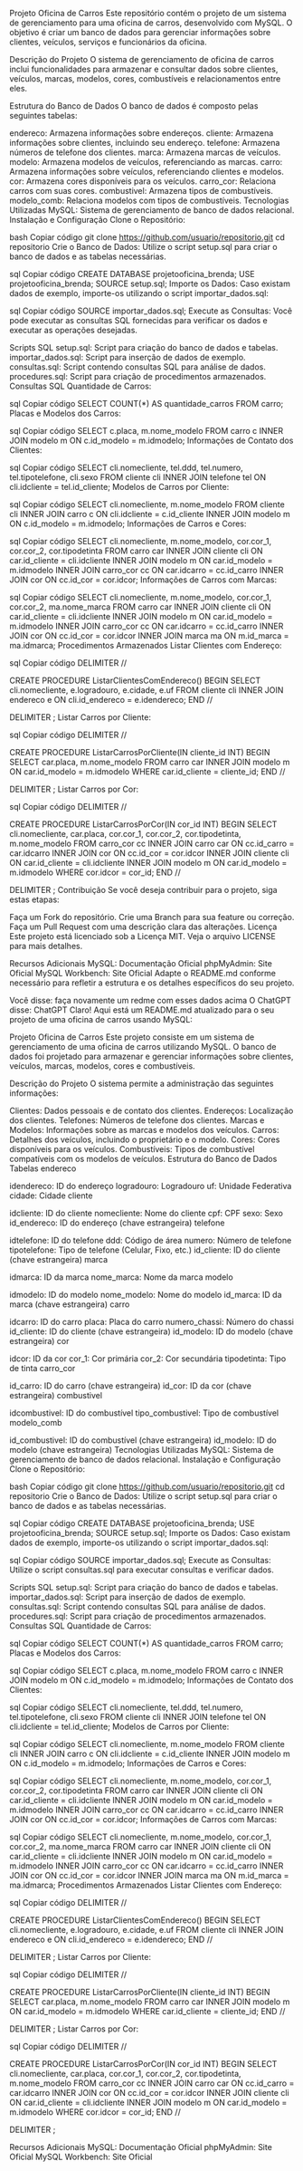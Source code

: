 Projeto Oficina de Carros
Este repositório contém o projeto de um sistema de gerenciamento para uma oficina de carros, desenvolvido com MySQL. O objetivo é criar um banco de dados para gerenciar informações sobre clientes, veículos, serviços e funcionários da oficina.

Descrição do Projeto
O sistema de gerenciamento de oficina de carros inclui funcionalidades para armazenar e consultar dados sobre clientes, veículos, marcas, modelos, cores, combustíveis e relacionamentos entre eles.

Estrutura do Banco de Dados
O banco de dados é composto pelas seguintes tabelas:

endereco: Armazena informações sobre endereços.
cliente: Armazena informações sobre clientes, incluindo seu endereço.
telefone: Armazena números de telefone dos clientes.
marca: Armazena marcas de veículos.
modelo: Armazena modelos de veículos, referenciando as marcas.
carro: Armazena informações sobre veículos, referenciando clientes e modelos.
cor: Armazena cores disponíveis para os veículos.
carro_cor: Relaciona carros com suas cores.
combustivel: Armazena tipos de combustíveis.
modelo_comb: Relaciona modelos com tipos de combustíveis.
Tecnologias Utilizadas
MySQL: Sistema de gerenciamento de banco de dados relacional.
Instalação e Configuração
Clone o Repositório:

bash
Copiar código
git clone https://github.com/usuario/repositorio.git
cd repositorio
Crie o Banco de Dados: Utilize o script setup.sql para criar o banco de dados e as tabelas necessárias.

sql
Copiar código
CREATE DATABASE projetooficina_brenda;
USE projetooficina_brenda;
SOURCE setup.sql;
Importe os Dados: Caso existam dados de exemplo, importe-os utilizando o script importar_dados.sql:

sql
Copiar código
SOURCE importar_dados.sql;
Execute as Consultas: Você pode executar as consultas SQL fornecidas para verificar os dados e executar as operações desejadas.

Scripts SQL
setup.sql: Script para criação do banco de dados e tabelas.
importar_dados.sql: Script para inserção de dados de exemplo.
consultas.sql: Script contendo consultas SQL para análise de dados.
procedures.sql: Script para criação de procedimentos armazenados.
Consultas SQL
Quantidade de Carros:

sql
Copiar código
SELECT COUNT(*) AS quantidade_carros FROM carro;
Placas e Modelos dos Carros:

sql
Copiar código
SELECT c.placa, m.nome_modelo
FROM carro c
INNER JOIN modelo m ON c.id_modelo = m.idmodelo;
Informações de Contato dos Clientes:

sql
Copiar código
SELECT cli.nomecliente, tel.ddd, tel.numero, tel.tipotelefone, cli.sexo
FROM cliente cli
INNER JOIN telefone tel ON cli.idcliente = tel.id_cliente;
Modelos de Carros por Cliente:

sql
Copiar código
SELECT cli.nomecliente, m.nome_modelo
FROM cliente cli
INNER JOIN carro c ON cli.idcliente = c.id_cliente
INNER JOIN modelo m ON c.id_modelo = m.idmodelo;
Informações de Carros e Cores:

sql
Copiar código
SELECT cli.nomecliente, m.nome_modelo, cor.cor_1, cor.cor_2, cor.tipodetinta
FROM carro car
INNER JOIN cliente cli ON car.id_cliente = cli.idcliente
INNER JOIN modelo m ON car.id_modelo = m.idmodelo
INNER JOIN carro_cor cc ON car.idcarro = cc.id_carro
INNER JOIN cor ON cc.id_cor = cor.idcor;
Informações de Carros com Marcas:

sql
Copiar código
SELECT cli.nomecliente, m.nome_modelo, cor.cor_1, cor.cor_2, ma.nome_marca
FROM carro car
INNER JOIN cliente cli ON car.id_cliente = cli.idcliente
INNER JOIN modelo m ON car.id_modelo = m.idmodelo
INNER JOIN carro_cor cc ON car.idcarro = cc.id_carro
INNER JOIN cor ON cc.id_cor = cor.idcor
INNER JOIN marca ma ON m.id_marca = ma.idmarca;
Procedimentos Armazenados
Listar Clientes com Endereço:

sql
Copiar código
DELIMITER //

CREATE PROCEDURE ListarClientesComEndereco()
BEGIN
    SELECT cli.nomecliente, e.logradouro, e.cidade, e.uf
    FROM cliente cli
    INNER JOIN endereco e ON cli.id_endereco = e.idendereco;
END //

DELIMITER ;
Listar Carros por Cliente:

sql
Copiar código
DELIMITER //

CREATE PROCEDURE ListarCarrosPorCliente(IN cliente_id INT)
BEGIN
    SELECT car.placa, m.nome_modelo
    FROM carro car
    INNER JOIN modelo m ON car.id_modelo = m.idmodelo
    WHERE car.id_cliente = cliente_id;
END //

DELIMITER ;
Listar Carros por Cor:

sql
Copiar código
DELIMITER //

CREATE PROCEDURE ListarCarrosPorCor(IN cor_id INT)
BEGIN
    SELECT cli.nomecliente, car.placa, cor.cor_1, cor.cor_2, cor.tipodetinta, m.nome_modelo
    FROM carro_cor cc
    INNER JOIN carro car ON cc.id_carro = car.idcarro
    INNER JOIN cor ON cc.id_cor = cor.idcor
    INNER JOIN cliente cli ON car.id_cliente = cli.idcliente
    INNER JOIN modelo m ON car.id_modelo = m.idmodelo
    WHERE cor.idcor = cor_id;
END //

DELIMITER ;
Contribuição
Se você deseja contribuir para o projeto, siga estas etapas:

Faça um Fork do repositório.
Crie uma Branch para sua feature ou correção.
Faça um Pull Request com uma descrição clara das alterações.
Licença
Este projeto está licenciado sob a Licença MIT. Veja o arquivo LICENSE para mais detalhes.

Recursos Adicionais
MySQL: Documentação Oficial
phpMyAdmin: Site Oficial
MySQL Workbench: Site Oficial
Adapte o README.md conforme necessário para refletir a estrutura e os detalhes específicos do seu projeto.






Você disse:
faça novamente um redme com esses dados acima
O ChatGPT disse:
ChatGPT
Claro! Aqui está um README.md atualizado para o seu projeto de uma oficina de carros usando MySQL:

Projeto Oficina de Carros
Este projeto consiste em um sistema de gerenciamento de uma oficina de carros utilizando MySQL. O banco de dados foi projetado para armazenar e gerenciar informações sobre clientes, veículos, marcas, modelos, cores e combustíveis.

Descrição do Projeto
O sistema permite a administração das seguintes informações:

Clientes: Dados pessoais e de contato dos clientes.
Endereços: Localização dos clientes.
Telefones: Números de telefone dos clientes.
Marcas e Modelos: Informações sobre as marcas e modelos dos veículos.
Carros: Detalhes dos veículos, incluindo o proprietário e o modelo.
Cores: Cores disponíveis para os veículos.
Combustíveis: Tipos de combustível compatíveis com os modelos de veículos.
Estrutura do Banco de Dados
Tabelas
endereco

idendereco: ID do endereço
logradouro: Logradouro
uf: Unidade Federativa
cidade: Cidade
cliente

idcliente: ID do cliente
nomecliente: Nome do cliente
cpf: CPF
sexo: Sexo
id_endereco: ID do endereço (chave estrangeira)
telefone

idtelefone: ID do telefone
ddd: Código de área
numero: Número de telefone
tipotelefone: Tipo de telefone (Celular, Fixo, etc.)
id_cliente: ID do cliente (chave estrangeira)
marca

idmarca: ID da marca
nome_marca: Nome da marca
modelo

idmodelo: ID do modelo
nome_modelo: Nome do modelo
id_marca: ID da marca (chave estrangeira)
carro

idcarro: ID do carro
placa: Placa do carro
numero_chassi: Número do chassi
id_cliente: ID do cliente (chave estrangeira)
id_modelo: ID do modelo (chave estrangeira)
cor

idcor: ID da cor
cor_1: Cor primária
cor_2: Cor secundária
tipodetinta: Tipo de tinta
carro_cor

id_carro: ID do carro (chave estrangeira)
id_cor: ID da cor (chave estrangeira)
combustivel

idcombustivel: ID do combustível
tipo_combustivel: Tipo de combustível
modelo_comb

id_combustivel: ID do combustível (chave estrangeira)
id_modelo: ID do modelo (chave estrangeira)
Tecnologias Utilizadas
MySQL: Sistema de gerenciamento de banco de dados relacional.
Instalação e Configuração
Clone o Repositório:

bash
Copiar código
git clone https://github.com/usuario/repositorio.git
cd repositorio
Crie o Banco de Dados: Utilize o script setup.sql para criar o banco de dados e as tabelas necessárias.

sql
Copiar código
CREATE DATABASE projetooficina_brenda;
USE projetooficina_brenda;
SOURCE setup.sql;
Importe os Dados: Caso existam dados de exemplo, importe-os utilizando o script importar_dados.sql:

sql
Copiar código
SOURCE importar_dados.sql;
Execute as Consultas: Utilize o script consultas.sql para executar consultas e verificar dados.

Scripts SQL
setup.sql: Script para criação do banco de dados e tabelas.
importar_dados.sql: Script para inserção de dados de exemplo.
consultas.sql: Script contendo consultas SQL para análise de dados.
procedures.sql: Script para criação de procedimentos armazenados.
Consultas SQL
Quantidade de Carros:

sql
Copiar código
SELECT COUNT(*) AS quantidade_carros FROM carro;
Placas e Modelos dos Carros:

sql
Copiar código
SELECT c.placa, m.nome_modelo
FROM carro c
INNER JOIN modelo m ON c.id_modelo = m.idmodelo;
Informações de Contato dos Clientes:

sql
Copiar código
SELECT cli.nomecliente, tel.ddd, tel.numero, tel.tipotelefone, cli.sexo
FROM cliente cli
INNER JOIN telefone tel ON cli.idcliente = tel.id_cliente;
Modelos de Carros por Cliente:

sql
Copiar código
SELECT cli.nomecliente, m.nome_modelo
FROM cliente cli
INNER JOIN carro c ON cli.idcliente = c.id_cliente
INNER JOIN modelo m ON c.id_modelo = m.idmodelo;
Informações de Carros e Cores:

sql
Copiar código
SELECT cli.nomecliente, m.nome_modelo, cor.cor_1, cor.cor_2, cor.tipodetinta
FROM carro car
INNER JOIN cliente cli ON car.id_cliente = cli.idcliente
INNER JOIN modelo m ON car.id_modelo = m.idmodelo
INNER JOIN carro_cor cc ON car.idcarro = cc.id_carro
INNER JOIN cor ON cc.id_cor = cor.idcor;
Informações de Carros com Marcas:

sql
Copiar código
SELECT cli.nomecliente, m.nome_modelo, cor.cor_1, cor.cor_2, ma.nome_marca
FROM carro car
INNER JOIN cliente cli ON car.id_cliente = cli.idcliente
INNER JOIN modelo m ON car.id_modelo = m.idmodelo
INNER JOIN carro_cor cc ON car.idcarro = cc.id_carro
INNER JOIN cor ON cc.id_cor = cor.idcor
INNER JOIN marca ma ON m.id_marca = ma.idmarca;
Procedimentos Armazenados
Listar Clientes com Endereço:

sql
Copiar código
DELIMITER //

CREATE PROCEDURE ListarClientesComEndereco()
BEGIN
    SELECT cli.nomecliente, e.logradouro, e.cidade, e.uf
    FROM cliente cli
    INNER JOIN endereco e ON cli.id_endereco = e.idendereco;
END //

DELIMITER ;
Listar Carros por Cliente:

sql
Copiar código
DELIMITER //

CREATE PROCEDURE ListarCarrosPorCliente(IN cliente_id INT)
BEGIN
    SELECT car.placa, m.nome_modelo
    FROM carro car
    INNER JOIN modelo m ON car.id_modelo = m.idmodelo
    WHERE car.id_cliente = cliente_id;
END //

DELIMITER ;
Listar Carros por Cor:

sql
Copiar código
DELIMITER //

CREATE PROCEDURE ListarCarrosPorCor(IN cor_id INT)
BEGIN
    SELECT cli.nomecliente, car.placa, cor.cor_1, cor.cor_2, cor.tipodetinta, m.nome_modelo
    FROM carro_cor cc
    INNER JOIN carro car ON cc.id_carro = car.idcarro
    INNER JOIN cor ON cc.id_cor = cor.idcor
    INNER JOIN cliente cli ON car.id_cliente = cli.idcliente
    INNER JOIN modelo m ON car.id_modelo = m.idmodelo
    WHERE cor.idcor = cor_id;
END //

DELIMITER ;


Recursos Adicionais
MySQL: Documentação Oficial
phpMyAdmin: Site Oficial
MySQL Workbench: Site Oficial
